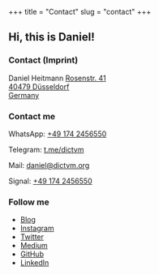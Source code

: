 +++
title = "Contact"
slug = "contact"
+++

## Hi, this is Daniel!

### Contact (Imprint)
Daniel Heitmann
[Rosenstr. 41  
40479 Düsseldorf  
Germany](https://www.google.de/maps/place/Rosenstra%C3%9Fe+41,+40479+D%C3%BCsseldorf/@51.2329511,6.7812316,17z)

### Contact me
WhatsApp: [+49 174 2456550](tel:00491742456550)

Telegram: [t.me/dictvm](https://t.me/@dictvm)

Mail: [daniel@dictvm.org](mailto:daniel@dictvm.org)

Signal: [+49 174 2456550](tel:00491742456550)


### Follow me
* [Blog](https://blog.dictvm.org)
* [Instagram](https://instagram.com/dictvm)
* [Twitter](https://instagram/dictvm)
* [Medium](https://medium.com/@dictvm)
* [GitHub](https://github.com/dictvm)
* [LinkedIn](https://www.linkedin.com/in/danielheitmannsre)
